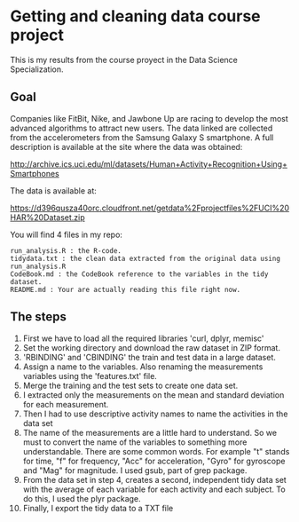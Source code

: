 # Getting and cleaning data course project

This is my results from the course proyect in the Data Science Specialization.


## Goal
Companies like FitBit, Nike, and Jawbone Up are racing to develop the most advanced algorithms to attract new users. The data linked are collected from the accelerometers from the Samsung Galaxy S smartphone.
A full description is available at the site where the data was obtained:

http://archive.ics.uci.edu/ml/datasets/Human+Activity+Recognition+Using+Smartphones

The data is available at:

https://d396qusza40orc.cloudfront.net/getdata%2Fprojectfiles%2FUCI%20HAR%20Dataset.zip

You will find 4 files in my repo: 

    run_analysis.R : the R-code.
    tidydata.txt : the clean data extracted from the original data using run_analysis.R
    CodeBook.md : the CodeBook reference to the variables in the tidy dataset.
    README.md : Your are actually reading this file right now.

## The steps

1. First we have to load all the required libraries 'curl, dplyr, memisc'
2. Set the working directory and download the raw dataset in ZIP format.
3. 'RBINDING' and 'CBINDING' the train and test data in a large dataset.
4. Assign a name to the variables. Also renaming the measurements variables using the 'features.txt' file.
5. Merge the training and the test sets to create one data set.
6. I extracted only the measurements on the mean and standard deviation for each measurement.
7. Then I had to use descriptive activity names to name the activities in the data set
8. The name of the measurements are a little hard to understand. So we must to convert the name of the variables to something more understandable. There are some common words. For example "t" stands for time, "f" for frequency, "Acc" for acceleration, "Gyro" for gyroscope and "Mag" for magnitude. I used gsub, part of grep package.
9. From the data set in step 4, creates a second, independent tidy data set with the average of each variable for each activity and each subject. To do this, I used the plyr package.
10. Finally, I export the tidy data to a TXT file
